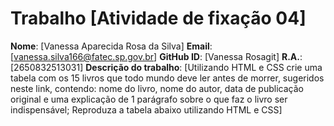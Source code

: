 # Trabalho [Atividade de fixação 04]
**Nome**: [Vanessa Aparecida Rosa da Silva]
**Email**: [vanessa.silva166@fatec.sp.gov.br]
**GitHub ID**: [Vanessa Rosagit]
**R.A.**: [2650832513031]
**Descrição do trabalho**:
 [Utilizando HTML e CSS crie uma tabela com os 15 livros que todo mundo deve ler antes
de morrer, sugeridos neste link, contendo: nome do livro, nome do autor, data de
publicação original e uma explicação de 1 parágrafo sobre o que faz o livro ser
indispensável;
 Reproduza a tabela abaixo utilizando HTML e CSS]

